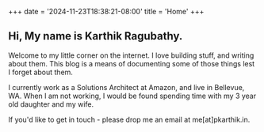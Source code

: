 +++
date = '2024-11-23T18:38:21-08:00'
title = 'Home'
+++

## Hi, My name is Karthik Ragubathy.

Welcome to my little corner on the internet. I love building stuff, and writing about them. 
This blog is a means of documenting some of those things lest I forget about them. 

I currently work as a Solutions Architect at Amazon, and live in Bellevue, WA. 
When I am not working, I would be found spending time with my 3 year old daughter and my wife. 

If you'd like to get in touch - please drop me an email at me[at]pkarthik.in.